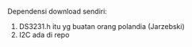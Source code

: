 Dependensi download sendiri:
1. DS3231.h itu yg buatan orang polandia (Jarzebski)
2. I2C ada di repo
